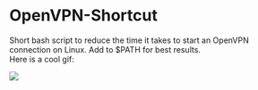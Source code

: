 # OpenVPN-Shortcut
Short bash script to reduce the time it takes to start an OpenVPN connection on Linux. Add to $PATH for best results.  
Here is a cool gif:


![](https://github.com/Orange-Joe/OpenVPN-Shortcut/blob/main/konczakowscidottumblr.gif)
